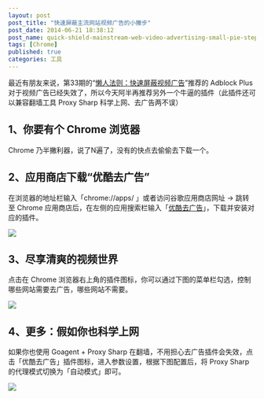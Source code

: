```yaml
---
layout: post
post_title: "快速屏蔽主流网站视频广告的小撇步"
post_date: 2014-06-21 18:38:12
post_name: quick-shield-mainstream-web-video-advertising-small-pie-steps
tags: [Chrome]
published: true
categories: 工具
---
```


最近有朋友来说，第33期的“[懒人法则：快速屏蔽视频广告](http://www.banpie.info/how-to-block-video-ads/)”推荐的 Adblock Plus 对于视频广告已经失效了，所以今天阿半再推荐另外一个牛逼的插件（此插件还可以兼容翻墙工具 Proxy Sharp 科学上网、去广告两不误）

## 1、你要有个 Chrome 浏览器

Chrome 乃半撇利器，说了N遍了，没有的快点去偷偷去下载一个。

## 2、应用商店下载“优酷去广告”

在浏览器的地址栏输入「chrome://apps/ 」或者访问谷歌应用商店网址 -&gt; 跳转至 Chrome 应用商店后，在左侧的应用搜索栏输入「[优酷去广告](https://chrome.google.com/webstore/detail/%E4%BC%98%E9%85%B7%E5%8E%BB%E5%B9%BF%E5%91%8A-%E6%8F%92%E4%BB%B6%E5%B7%B2%E6%94%AF%E6%8C%81%E4%BC%98%E9%85%B7%E3%80%81%E5%9C%9F%E8%B1%86%E3%80%81%E7%88%B1%E5%A5%87%E8%89%BA%E3%80%81%E4%B9%90%E8%A7%86%E7%BD%91%E3%80%81/peddmpbdeelbhgfjnmlkfgeddigonncm?hl=zh-CN)」，下载并安装对应的插件。

![](http://mmbiz.qpic.cn/mmbiz/z3T1vlHdIXicl9WlBu1UhqeEvd7gaTOv1X8Vc9azIv6N81FU8dq7SNiabl33e63xAibg7QiaQDiaCZJ4Q6AiaB5lRiaMg/0)

## 3、尽享清爽的视频世界

点击在 Chrome 浏览器右上角的插件图标，你可以通过下图的菜单栏勾选，控制哪些网站需要去广告，哪些网站不需要。

![](http://mmbiz.qpic.cn/mmbiz/z3T1vlHdIXicl9WlBu1UhqeEvd7gaTOv1VOTsG4TV1K4LqVia6MKY0w7eibGBow7B7fvgJ8ibsBMnFt6JkvJjxJxnw/0)

## 4、更多：假如你也科学上网

如果你也使用 Goagent + Proxy Sharp 在翻墙，不用担心去广告插件会失效，点击「优酷去广告」插件图标，进入参数设置，根据下图配置后，将 Proxy Sharp 的代理模式切换为「自动模式」即可。

![](http://mmbiz.qpic.cn/mmbiz/z3T1vlHdIXicl9WlBu1UhqeEvd7gaTOv1icPVYXd3ZdVSvKicPPaxiacW5agviaZFzRSOMEY9ULPMG24sHfhEDzOlHg/0)